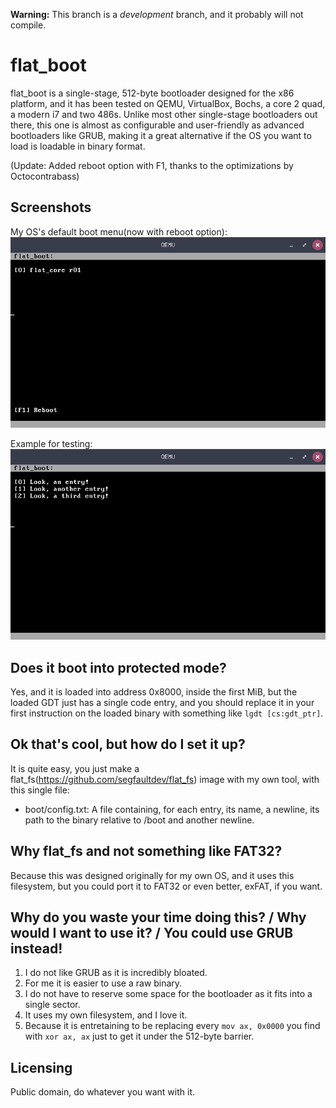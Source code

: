 **Warning:** This branch is a _development_ branch, and it probably will not compile.

# flat_boot
flat_boot is a single-stage, 512-byte bootloader designed for the x86 platform, and it has been tested on QEMU, VirtualBox, Bochs, a core 2 quad, a modern i7 and two 486s. Unlike most other single-stage bootloaders out there, this one is almost as configurable and user-friendly as advanced bootloaders like GRUB, making it a great alternative if the OS you want to load is loadable in binary format.

(Update: Added reboot option with F1, thanks to the optimizations by Octocontrabass)

## Screenshots

My OS's default boot menu(now with reboot option):<br>
![](https://github.com/segfaultdev/flat_boot/raw/main/photo3.png)

Example for testing:<br>
![](https://github.com/segfaultdev/flat_boot/raw/main/photo2.png)

## Does it boot into protected mode?
Yes, and it is loaded into address 0x8000, inside the first MiB, but the loaded GDT just has a single code entry, and you should replace it in your first instruction on the loaded binary with something like ```lgdt [cs:gdt_ptr]```.

## Ok that's cool, but how do I set it up?
It is quite easy, you just make a flat_fs(https://github.com/segfaultdev/flat_fs) image with my own tool, with this single file:
- boot/config.txt: A file containing, for each entry, its name, a newline, its path to the binary relative to /boot and another newline.

## Why flat_fs and not something like FAT32?
Because this was designed originally for my own OS, and it uses this filesystem, but you could port it to FAT32 or even better, exFAT, if you want.

## Why do you waste your time doing this? / Why would I want to use it? / You could use GRUB instead!
1. I do not like GRUB as it is incredibly bloated.
2. For me it is easier to use a raw binary.
3. I do not have to reserve some space for the bootloader as it fits into a single sector.
4. It uses my own filesystem, and I love it.
5. Because it is entretaining to be replacing every ```mov ax, 0x0000``` you find with ```xor ax, ax``` just to get it under the 512-byte barrier.

## Licensing
Public domain, do whatever you want with it.
